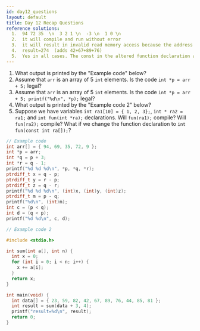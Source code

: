```yaml
---
id: day12_questions
layout: default
title: Day 12 Recap Questions
reference solutions:
  1.  94 72 35  \n  3 2 1 \n  -3 \n  1 0 \n
  2.  it will compile and run without error
  3.  it will result in invalid read memory access because the address in *p doesn't necessarily belong to the program
  4.  result=274  (adds 42+67+89+76)
  5.  Yes in all cases. The const in the altered function declaration applies to the values in the array, and we can make things more restrictive.
---
```


1. What output is printed by the "Example code" below?
2. Assume that `arr` is an array of 5 `int` elements. Is the code `int *p = arr + 5;` legal?
3. Assume that `arr` is an array of 5 `int` elements. Is the code `int *p = arr + 5; printf("%d\n", *p);` legal?
4. What output is printed by the "Example code 2" below?
5. Suppose we have variables `int ra1[10] = { 1, 2, 3};`, `int * ra2 = ra1;` and `int fun(int *ra);` declarations. Will `fun(ra1);` compile? Will `fun(ra2);` compile? What if we change the function declaration to `int fun(const int ra[]);`? 


```c
// Example code
int arr[] = { 94, 69, 35, 72, 9 };
int *p = arr;
int *q = p + 3;
int *r = q - 1;
printf("%d %d %d\n", *p, *q, *r);
ptrdiff_t x = q - p;
ptrdiff_t y = r - p;
ptrdiff_t z = q - r;
printf("%d %d %d\n", (int)x, (int)y, (int)z);
ptrdiff_t m = p - q;
printf("%d\n", (int)m);
int c = (p < q);
int d = (q < p);
printf("%d %d\n", c, d);
```

```c
// Example code 2

#include <stdio.h>

int sum(int a[], int n) {
  int x = 0;
  for (int i = 0; i < n; i++) {
    x += a[i];
  }
  return x;
}

int main(void) {
  int data[] = { 23, 59, 82, 42, 67, 89, 76, 44, 85, 81 };
  int result = sum(data + 3, 4);
  printf("result=%d\n", result);
  return 0;
}
```
